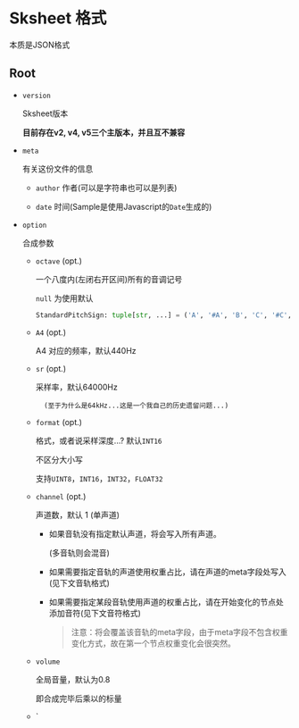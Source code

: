 # Sksheet 格式

本质是JSON格式


## Root

+ `version`

    Sksheet版本

    **目前存在v2, v4, v5三个主版本，并且互不兼容**

+ `meta`

    有关这份文件的信息

    - `author` 作者(可以是字符串也可以是列表)

    - `date` 时间(Sample是使用Javascript的`Date`生成的)

+ `option`

    合成参数

    - `octave` (opt.)

        一个八度内(左闭右开区间)所有的音调记号

        `null` 为使用默认

        ```python
        StandardPitchSign: tuple[str, ...] = ('A', '#A', 'B', 'C', '#C', 'D', '#D', 'E', '#E', 'F', '#F', 'G', '#G')
        ```
    
    - `A4` (opt.)

        A4 对应的频率，默认440Hz

    - `sr` (opt.)

        采样率，默认64000Hz
    
            (至于为什么是64kHz...这是一个我自己的历史遗留问题...)
        
    - `format` (opt.)

        格式，或者说采样深度...? 默认`INT16`

        不区分大小写

        支持`UINT8`，`INT16`，`INT32`，`FLOAT32`

    - `channel` (opt.)

        声道数，默认 1 (单声道)

        * 如果音轨没有指定默认声道，将会写入所有声道。

            (多音轨则会混音)

        * 如果需要指定音轨的声道使用权重占比，请在声道的meta字段处写入(见下文音轨格式)

        * 如果需要指定某段音轨使用声道的权重占比，请在开始变化的节点处添加音符(见下文音符格式)

            > 注意：将会覆盖该音轨的meta字段，由于meta字段不包含权重变化方式，故在第一个节点权重变化会很突然。
    
    - `volume`

        全局音量，默认为0.8

        即合成完毕后乘以的标量

    - `

